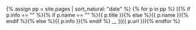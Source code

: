{% assign pp = site.pages | sort_natural: "date" %}
{% for p in pp %} [{% if p.info == "" %}{% if p.name == "" %}{{ p.title }}{% else %}{{ p.name }}{% endif %}{% else %}{{ p.info }}{% endif %} __ ]({{ p.url }}){% endfor %}
